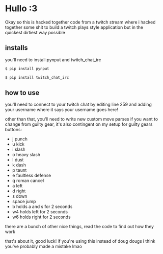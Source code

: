 # Hullo :3

Okay so this is hacked together code from a twitch stream where i hacked together some shit to build a twitch plays style application but in the quickest dirtiest way possible

## installs

you'll need to install pynput and twitch_chat_irc

```python
$ pip install pynput
```
```python
$ pip install twitch_chat_irc
```
## how to use

you'll need to connect to your twitch chat by editing line 259 and adding your username where it says your username goes here!

other than that, you'll need to write new custom move parses if you want to change from guilty gear, it's also contingent on my setup for guilty gears buttons:

* j punch
* u kick
* i slash
* o heavy slash
* l dust
* k dash
* p taunt
* e faultless defense
* q roman cancel
* a left
* d right
* s down
* space jump
* b holds a and s for 2 seconds
* w4 holds left for 2 seconds
* w6 holds right for 2 seconds

there are a bunch of other nice things, read the code to find out how they work

that's about it, good luck! if you're using this instead of doug dougs i think you've probably made a mistake lmao
